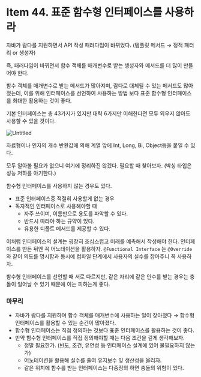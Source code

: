 # Item 44. 표준 함수형 인터페이스를 사용하라

자바가 람다를 지원하면서 API 작성 패러다임이 바뀌었다. (템플릿 메서드 → 정적 패터리 or 생성자)

즉, 패러다임이 바뀌면서 함수 객체를 매개변수로 받는 생성자와 메서드를 더 많이 만들어야 한다.

함수 객체를 매개변수로 받는 메서드가 많아지며, 람다로 대체될 수 있는 메서드도 많아졌는데, 이를 위해 인터페이스를 선언하여 사용하는 방법 보다 표준 함수형 인터페이스를 최대한 활용하는 것이 좋다.

기본 인터페이스는 총 43가지가 있지만 대략 6가지만 이해한다면 모두 외우지 않아도 사용할 수 있을 것이다.

![Untitled](https://prod-files-secure.s3.us-west-2.amazonaws.com/4b36e261-a272-46e0-bb72-1d3c2abc0a30/58709e60-3802-4ddb-ad28-d105bd903f35/Untitled.png)

자료형이나 인자의 개수 반환값에 의해 계열 앞에 Int, Long, Bi, Object등을 붙일 수 있다.

모두 알아볼 필요가 없으니 여기에 정리하진 않겠다. 필요할 때 찾아보자. (박싱 타입은 성능 저하를 야기한다.)

함수형 인터페이스를 사용하지 않는 경우도 있다.

- 표준 인터페이스중 적절히 사용할게 없는 경우
- 독자적인 인터페이스로 사용해야할 때
    - 자주 쓰이며, 이름만으로 용도를 파악할 수 있다.
    - 반드시 따라야 하는 규약이 있다.
    - 유용한 디폴트 메서드를 제공할 수 있다.

이처럼 인터페이스의 설계는 굉장히 조심스럽고 미래를 예측해서 작성해야 한다. 인터페이스를 만든 뒤엔 꼭 어노테이션을 활용하자. `@Functional Interface` 는 `@Override` 와 같이 의도를 명시함과 동시에 컴파일 단계에서 사용자의 실수를 잡아주니 꼭 사용하자.

함수형 인터페이스를 선언할 때 서로 다르지만, 같은 자리에 같은 인수를 받는 경우는 충돌이 일어날 수 있기 때문에 이는 피하는게 좋다.

### 마무리

- 자바가 람다를 지원하며 함수 객체를 매개변수에 사용하는 일이 잦아졌다 → 함수형 인터페이스를 활용할 수 있는 순간이 많아졌다.
- 함수형 인터페이스는 직접 정의하는 것보다 표준 인터페이스를 활용하는 것이 좋다.
- 만약 함수형 인터페이스를 직접 정의해야할 때는 다음 조건을 깊게 생각해보자.
    - 정말 필요한가. (빈도, 조건, 유연성 등 인터페이스 설계에 있어 불필요하지 않는가)
    - 어노테이션을 활용해 실수를 줄여 유지보수 및 생산성을 올리자.
    - 같은 위치에 함수를 받는 인터페이스는 다중정의 하면 충돌의 위험이 있다.
